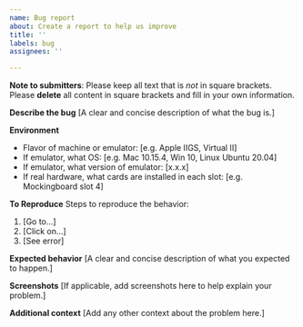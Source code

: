 ```yaml
---
name: Bug report
about: Create a report to help us improve
title: ''
labels: bug
assignees: ''

---
```


**Note to submitters**: Please keep all text that is _not_ in square brackets. Please **delete** all content in square brackets and fill in your own information.

**Describe the bug**
[A clear and concise description of what the bug is.]

**Environment**
 - Flavor of machine or emulator: [e.g. Apple IIGS, Virtual II]
 - If emulator, what OS: [e.g. Mac 10.15.4, Win 10, Linux Ubuntu 20.04]
 - If emulator, what version of emulator: [x.x.x]
 - If real hardware, what cards are installed in each slot: [e.g. Mockingboard slot 4]

**To Reproduce**
Steps to reproduce the behavior:
1. [Go to...]
2. [Click on...]
3. [See error]

**Expected behavior**
[A clear and concise description of what you expected to happen.]

**Screenshots**
[If applicable, add screenshots here to help explain your problem.]

**Additional context**
[Add any other context about the problem here.]
